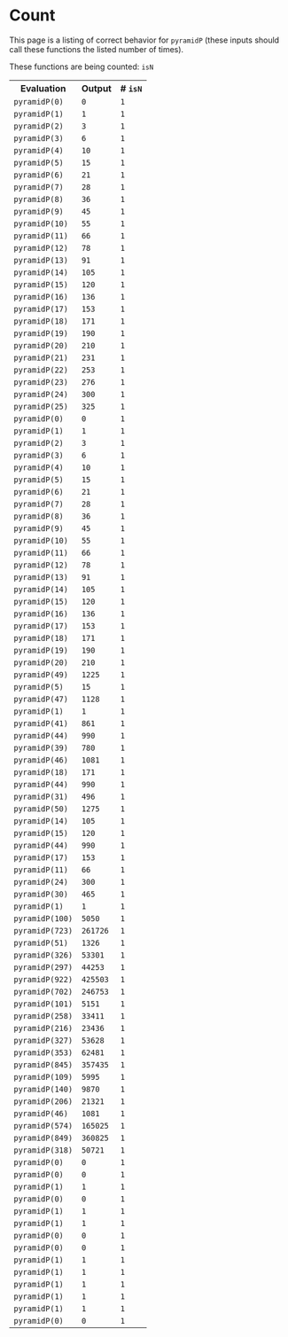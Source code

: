
# Count

This page is a listing of correct behavior for `pyramidP` (these inputs should call these functions the listed number of times).


These functions are being counted: `isN`

<table><tr><th>Evaluation</th><th>Output</th><th># <code>isN</code></th></tr><tr><td><code>pyramidP(0)</code></td><td><code>0</code></td><td><code>1</code></td></tr><tr><td><code>pyramidP(1)</code></td><td><code>1</code></td><td><code>1</code></td></tr><tr><td><code>pyramidP(2)</code></td><td><code>3</code></td><td><code>1</code></td></tr><tr><td><code>pyramidP(3)</code></td><td><code>6</code></td><td><code>1</code></td></tr><tr><td><code>pyramidP(4)</code></td><td><code>10</code></td><td><code>1</code></td></tr><tr><td><code>pyramidP(5)</code></td><td><code>15</code></td><td><code>1</code></td></tr><tr><td><code>pyramidP(6)</code></td><td><code>21</code></td><td><code>1</code></td></tr><tr><td><code>pyramidP(7)</code></td><td><code>28</code></td><td><code>1</code></td></tr><tr><td><code>pyramidP(8)</code></td><td><code>36</code></td><td><code>1</code></td></tr><tr><td><code>pyramidP(9)</code></td><td><code>45</code></td><td><code>1</code></td></tr><tr><td><code>pyramidP(10)</code></td><td><code>55</code></td><td><code>1</code></td></tr><tr><td><code>pyramidP(11)</code></td><td><code>66</code></td><td><code>1</code></td></tr><tr><td><code>pyramidP(12)</code></td><td><code>78</code></td><td><code>1</code></td></tr><tr><td><code>pyramidP(13)</code></td><td><code>91</code></td><td><code>1</code></td></tr><tr><td><code>pyramidP(14)</code></td><td><code>105</code></td><td><code>1</code></td></tr><tr><td><code>pyramidP(15)</code></td><td><code>120</code></td><td><code>1</code></td></tr><tr><td><code>pyramidP(16)</code></td><td><code>136</code></td><td><code>1</code></td></tr><tr><td><code>pyramidP(17)</code></td><td><code>153</code></td><td><code>1</code></td></tr><tr><td><code>pyramidP(18)</code></td><td><code>171</code></td><td><code>1</code></td></tr><tr><td><code>pyramidP(19)</code></td><td><code>190</code></td><td><code>1</code></td></tr><tr><td><code>pyramidP(20)</code></td><td><code>210</code></td><td><code>1</code></td></tr><tr><td><code>pyramidP(21)</code></td><td><code>231</code></td><td><code>1</code></td></tr><tr><td><code>pyramidP(22)</code></td><td><code>253</code></td><td><code>1</code></td></tr><tr><td><code>pyramidP(23)</code></td><td><code>276</code></td><td><code>1</code></td></tr><tr><td><code>pyramidP(24)</code></td><td><code>300</code></td><td><code>1</code></td></tr><tr><td><code>pyramidP(25)</code></td><td><code>325</code></td><td><code>1</code></td></tr><tr><td><code>pyramidP(0)</code></td><td><code>0</code></td><td><code>1</code></td></tr><tr><td><code>pyramidP(1)</code></td><td><code>1</code></td><td><code>1</code></td></tr><tr><td><code>pyramidP(2)</code></td><td><code>3</code></td><td><code>1</code></td></tr><tr><td><code>pyramidP(3)</code></td><td><code>6</code></td><td><code>1</code></td></tr><tr><td><code>pyramidP(4)</code></td><td><code>10</code></td><td><code>1</code></td></tr><tr><td><code>pyramidP(5)</code></td><td><code>15</code></td><td><code>1</code></td></tr><tr><td><code>pyramidP(6)</code></td><td><code>21</code></td><td><code>1</code></td></tr><tr><td><code>pyramidP(7)</code></td><td><code>28</code></td><td><code>1</code></td></tr><tr><td><code>pyramidP(8)</code></td><td><code>36</code></td><td><code>1</code></td></tr><tr><td><code>pyramidP(9)</code></td><td><code>45</code></td><td><code>1</code></td></tr><tr><td><code>pyramidP(10)</code></td><td><code>55</code></td><td><code>1</code></td></tr><tr><td><code>pyramidP(11)</code></td><td><code>66</code></td><td><code>1</code></td></tr><tr><td><code>pyramidP(12)</code></td><td><code>78</code></td><td><code>1</code></td></tr><tr><td><code>pyramidP(13)</code></td><td><code>91</code></td><td><code>1</code></td></tr><tr><td><code>pyramidP(14)</code></td><td><code>105</code></td><td><code>1</code></td></tr><tr><td><code>pyramidP(15)</code></td><td><code>120</code></td><td><code>1</code></td></tr><tr><td><code>pyramidP(16)</code></td><td><code>136</code></td><td><code>1</code></td></tr><tr><td><code>pyramidP(17)</code></td><td><code>153</code></td><td><code>1</code></td></tr><tr><td><code>pyramidP(18)</code></td><td><code>171</code></td><td><code>1</code></td></tr><tr><td><code>pyramidP(19)</code></td><td><code>190</code></td><td><code>1</code></td></tr><tr><td><code>pyramidP(20)</code></td><td><code>210</code></td><td><code>1</code></td></tr><tr><td><code>pyramidP(49)</code></td><td><code>1225</code></td><td><code>1</code></td></tr><tr><td><code>pyramidP(5)</code></td><td><code>15</code></td><td><code>1</code></td></tr><tr><td><code>pyramidP(47)</code></td><td><code>1128</code></td><td><code>1</code></td></tr><tr><td><code>pyramidP(1)</code></td><td><code>1</code></td><td><code>1</code></td></tr><tr><td><code>pyramidP(41)</code></td><td><code>861</code></td><td><code>1</code></td></tr><tr><td><code>pyramidP(44)</code></td><td><code>990</code></td><td><code>1</code></td></tr><tr><td><code>pyramidP(39)</code></td><td><code>780</code></td><td><code>1</code></td></tr><tr><td><code>pyramidP(46)</code></td><td><code>1081</code></td><td><code>1</code></td></tr><tr><td><code>pyramidP(18)</code></td><td><code>171</code></td><td><code>1</code></td></tr><tr><td><code>pyramidP(44)</code></td><td><code>990</code></td><td><code>1</code></td></tr><tr><td><code>pyramidP(31)</code></td><td><code>496</code></td><td><code>1</code></td></tr><tr><td><code>pyramidP(50)</code></td><td><code>1275</code></td><td><code>1</code></td></tr><tr><td><code>pyramidP(14)</code></td><td><code>105</code></td><td><code>1</code></td></tr><tr><td><code>pyramidP(15)</code></td><td><code>120</code></td><td><code>1</code></td></tr><tr><td><code>pyramidP(44)</code></td><td><code>990</code></td><td><code>1</code></td></tr><tr><td><code>pyramidP(17)</code></td><td><code>153</code></td><td><code>1</code></td></tr><tr><td><code>pyramidP(11)</code></td><td><code>66</code></td><td><code>1</code></td></tr><tr><td><code>pyramidP(24)</code></td><td><code>300</code></td><td><code>1</code></td></tr><tr><td><code>pyramidP(30)</code></td><td><code>465</code></td><td><code>1</code></td></tr><tr><td><code>pyramidP(1)</code></td><td><code>1</code></td><td><code>1</code></td></tr><tr><td><code>pyramidP(100)</code></td><td><code>5050</code></td><td><code>1</code></td></tr><tr><td><code>pyramidP(723)</code></td><td><code>261726</code></td><td><code>1</code></td></tr><tr><td><code>pyramidP(51)</code></td><td><code>1326</code></td><td><code>1</code></td></tr><tr><td><code>pyramidP(326)</code></td><td><code>53301</code></td><td><code>1</code></td></tr><tr><td><code>pyramidP(297)</code></td><td><code>44253</code></td><td><code>1</code></td></tr><tr><td><code>pyramidP(922)</code></td><td><code>425503</code></td><td><code>1</code></td></tr><tr><td><code>pyramidP(702)</code></td><td><code>246753</code></td><td><code>1</code></td></tr><tr><td><code>pyramidP(101)</code></td><td><code>5151</code></td><td><code>1</code></td></tr><tr><td><code>pyramidP(258)</code></td><td><code>33411</code></td><td><code>1</code></td></tr><tr><td><code>pyramidP(216)</code></td><td><code>23436</code></td><td><code>1</code></td></tr><tr><td><code>pyramidP(327)</code></td><td><code>53628</code></td><td><code>1</code></td></tr><tr><td><code>pyramidP(353)</code></td><td><code>62481</code></td><td><code>1</code></td></tr><tr><td><code>pyramidP(845)</code></td><td><code>357435</code></td><td><code>1</code></td></tr><tr><td><code>pyramidP(109)</code></td><td><code>5995</code></td><td><code>1</code></td></tr><tr><td><code>pyramidP(140)</code></td><td><code>9870</code></td><td><code>1</code></td></tr><tr><td><code>pyramidP(206)</code></td><td><code>21321</code></td><td><code>1</code></td></tr><tr><td><code>pyramidP(46)</code></td><td><code>1081</code></td><td><code>1</code></td></tr><tr><td><code>pyramidP(574)</code></td><td><code>165025</code></td><td><code>1</code></td></tr><tr><td><code>pyramidP(849)</code></td><td><code>360825</code></td><td><code>1</code></td></tr><tr><td><code>pyramidP(318)</code></td><td><code>50721</code></td><td><code>1</code></td></tr><tr><td><code>pyramidP(0)</code></td><td><code>0</code></td><td><code>1</code></td></tr><tr><td><code>pyramidP(0)</code></td><td><code>0</code></td><td><code>1</code></td></tr><tr><td><code>pyramidP(1)</code></td><td><code>1</code></td><td><code>1</code></td></tr><tr><td><code>pyramidP(0)</code></td><td><code>0</code></td><td><code>1</code></td></tr><tr><td><code>pyramidP(1)</code></td><td><code>1</code></td><td><code>1</code></td></tr><tr><td><code>pyramidP(1)</code></td><td><code>1</code></td><td><code>1</code></td></tr><tr><td><code>pyramidP(0)</code></td><td><code>0</code></td><td><code>1</code></td></tr><tr><td><code>pyramidP(0)</code></td><td><code>0</code></td><td><code>1</code></td></tr><tr><td><code>pyramidP(1)</code></td><td><code>1</code></td><td><code>1</code></td></tr><tr><td><code>pyramidP(1)</code></td><td><code>1</code></td><td><code>1</code></td></tr><tr><td><code>pyramidP(1)</code></td><td><code>1</code></td><td><code>1</code></td></tr><tr><td><code>pyramidP(1)</code></td><td><code>1</code></td><td><code>1</code></td></tr><tr><td><code>pyramidP(1)</code></td><td><code>1</code></td><td><code>1</code></td></tr><tr><td><code>pyramidP(0)</code></td><td><code>0</code></td><td><code>1</code></td></tr></table>
